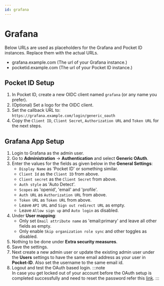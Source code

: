 ```yaml
---
id: grafana
---
```


# Grafana

Below URLs are used as placeholders for the Grafana and Pocket ID instances. Replace them with the actual URLs.

- grafana.example.com (The url of your Grafana instance.)
- pocketid.example.com (The url of your Pocket ID instance.)

## Pocket ID Setup

1. In Pocket ID, create a new OIDC client named `grafana` (or any name you prefer).  
2. (Optional) Set a logo for the OIDC client.  
3. Set the callback URL to: `https://grafana.example.com/login/generic_oauth`  
4. Copy the `Client ID`, `Client Secret`, `Authorization URL` and `Token URL` for the next steps.

## Grafana App Setup

1. Login to Grafana as the admin user.
2. Go to **Administration** -> **Authentication** and select **Generic OAuth**.
3. Enter the values for the fields as given below in the **General Settings**:
   - `Display Name` as 'Pocket ID' or something similar.
   - `Client Id` as the `Client ID` from above.
   - `Client secret` as the `Client Secret` from above.
   - `Auth style` as 'Auto Detect'.
   - `Scopes` as 'openid', 'email' and 'profile'.
   - `Auth URL` as `Authorization URL` from above.
   - `Token URL` as `Token URL` from above.
   - Leave `API URL` and `Sign out redirect URL` as empty.
   - Leave `Allow sign up` and `Auto login` as disabled.
4. Under **User mapping**:
   - Only set `Email attribute name` as 'email:primary' and leave all other fields as empty.
   - Only enable `Skip organization role sync` and other toggles as disabled.
5. Nothing to be done under **Extra security measures**.
6. Save the settings.
7. Next create a new admin user or update the existing admin user under the **Users** settings to have the same email address as your user in **Pocket-ID**. Also set the username to the same email id.
8. Logout and test the OAuth based login.
:::note  
In case you get locked out of your account before the OAuth setup is completed successfully and need to reset the password refer this [link](https://grafana.com/docs/grafana/latest/cli/#reset-admin-password). 
:::  
